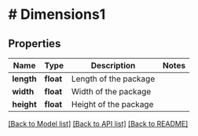 # # Dimensions1

## Properties

Name | Type | Description | Notes
------------ | ------------- | ------------- | -------------
**length** | **float** | Length of the package |
**width** | **float** | Width of the package |
**height** | **float** | Height of the package |

[[Back to Model list]](../../README.md#models) [[Back to API list]](../../README.md#endpoints) [[Back to README]](../../README.md)
